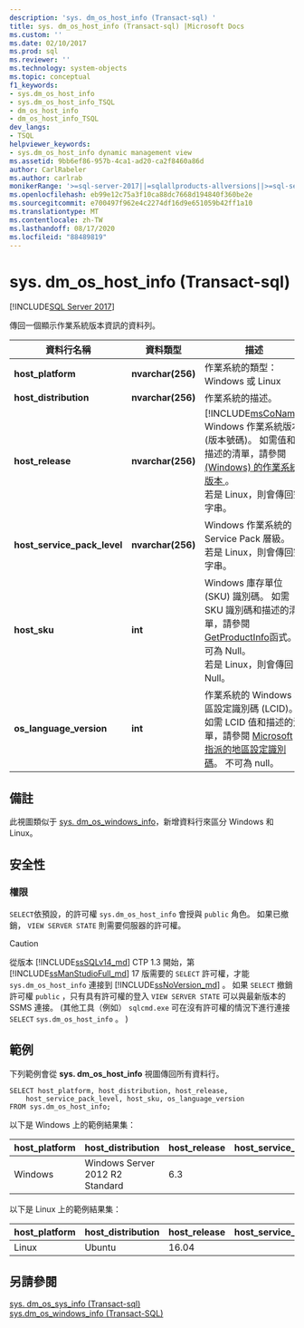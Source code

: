 ```yaml
---
description: 'sys. dm_os_host_info (Transact-sql) '
title: sys. dm_os_host_info (Transact-sql) |Microsoft Docs
ms.custom: ''
ms.date: 02/10/2017
ms.prod: sql
ms.reviewer: ''
ms.technology: system-objects
ms.topic: conceptual
f1_keywords:
- sys.dm_os_host_info
- sys.dm_os_host_info_TSQL
- dm_os_host_info
- dm_os_host_info_TSQL
dev_langs:
- TSQL
helpviewer_keywords:
- sys.dm_os_host_info dynamic management view
ms.assetid: 9bb6ef86-957b-4ca1-ad20-ca2f8460a86d
author: CarlRabeler
ms.author: carlrab
monikerRange: '>=sql-server-2017||=sqlallproducts-allversions||>=sql-server-linux-2017||=azuresqldb-mi-current'
ms.openlocfilehash: eb99e12c75a3f10ca88dc7668d194840f360be2e
ms.sourcegitcommit: e700497f962e4c2274df16d9e651059b42ff1a10
ms.translationtype: MT
ms.contentlocale: zh-TW
ms.lasthandoff: 08/17/2020
ms.locfileid: "88489819"
---
```

# <a name="sysdm_os_host_info-transact-sql"></a>sys. dm_os_host_info (Transact-sql) 
[!INCLUDE[SQL Server 2017](../../includes/applies-to-version/sqlserver2017.md)]

傳回一個顯示作業系統版本資訊的資料列。  
  
|資料行名稱 |資料類型 |描述 |  
|-----------------|---------------|-----------------|  
|**host_platform** |**nvarchar(256)** |作業系統的類型： Windows 或 Linux |
|**host_distribution** |**nvarchar(256)** |作業系統的描述。 |
|**host_release**|**nvarchar(256)**|[!INCLUDE[msCoName](../../includes/msconame-md.md)] Windows 作業系統版本 (版本號碼)。 如需值和描述的清單，請參閱 [ (Windows) 的作業系統版本 ](/windows/desktop/SysInfo/operating-system-version)。 <br> 若是 Linux，則會傳回空字串。 |  
|**host_service_pack_level**|**nvarchar(256)**|Windows 作業系統的 Service Pack 層級。 <br> 若是 Linux，則會傳回空字串。 |  
|**host_sku**|**int**|Windows 庫存單位 (SKU) 識別碼。 如需 SKU 識別碼和描述的清單，請參閱 [GetProductInfo](https://msdn.microsoft.com/library/ms724358.aspx)函式。 可為 Null。 <br> 若是 Linux，則會傳回 Null。 |  
|**os_language_version**|**int**|作業系統的 Windows 地區設定識別碼 (LCID)。 如需 LCID 值和描述的清單，請參閱 [Microsoft 指派的地區設定識別碼](https://go.microsoft.com/fwlink/?LinkId=208080)。 不可為 null。|  

## <a name="remarks"></a>備註  
此視圖類似于 [sys. dm_os_windows_info](../../relational-databases/system-dynamic-management-views/sys-dm-os-windows-info-transact-sql.md)，新增資料行來區分 Windows 和 Linux。
  
## <a name="security"></a>安全性  
  
### <a name="permissions"></a>權限  
`SELECT`依預設，的許可權 `sys.dm_os_host_info` 會授與 `public` 角色。 如果已撤銷， `VIEW SERVER STATE` 則需要伺服器的許可權。   
 
> [!CAUTION]
>  從版本 [!INCLUDE[ssSQLv14_md](../../includes/sssqlv14-md.md)] CTP 1.3 開始，第 [!INCLUDE[ssManStudioFull_md](../../includes/ssmanstudiofull-md.md)] 17 版需要的 `SELECT` 許可權，才能 `sys.dm_os_host_info` 連接到 [!INCLUDE[ssNoVersion_md](../../includes/ssnoversion-md.md)] 。 如果 `SELECT` 撤銷許可權 `public` ，只有具有許可權的登入 `VIEW SERVER STATE` 可以與最新版本的 SSMS 連接。  (其他工具（例如） `sqlcmd.exe` 可在沒有許可權的情況下進行連接 `SELECT` `sys.dm_os_host_info` 。 ) 

  
## <a name="examples"></a>範例  
 下列範例會從 **sys. dm_os_host_info** 視圖傳回所有資料行。  
  
```  
SELECT host_platform, host_distribution, host_release, 
    host_service_pack_level, host_sku, os_language_version  
FROM sys.dm_os_host_info;  
```  

以下是 Windows 上的範例結果集：
 
 |host_platform |host_distribution |host_release |host_service_pack_level |host_sku |os_language_version |
 |----- |----- |----- |----- |----- |----- |
 |Windows   |Windows Server 2012 R2 Standard    |6.3    |   |7  |1033 |  

以下是 Linux 上的範例結果集：
 
 |host_platform |host_distribution |host_release |host_service_pack_level |host_sku |os_language_version |
 |----- |----- |----- |----- |----- |----- |
 |Linux |Ubuntu |16.04  |   |NULL   |1033 |  

  
## <a name="see-also"></a>另請參閱  
 [sys. dm_os_sys_info &#40;Transact-sql&#41;](../../relational-databases/system-dynamic-management-views/sys-dm-os-sys-info-transact-sql.md)   
 [sys.dm_os_windows_info (Transact-SQL)](../../relational-databases/system-dynamic-management-views/sys-dm-os-windows-info-transact-sql.md)  
 

